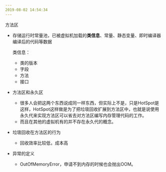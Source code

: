 ```yaml
---
2019-08-02 14:54:34
---
```
















方法区

- 存储运行时常量池，已被虚拟机加载的**类信息**、常量、静态变量、即时编译器编译后的代码等数据

  类信息：

  - 类的版本
  - 字段
  - 方法
  - 接口

- 方法区和永久区

  - 很多人会把这两个东西说成同一样东西，但实际上不是，只是HotSpot是这样，HotSpot这样做是为了把垃圾回收扩展到方法区中，也就是说使用永久代来实现方法区可以省去对方法区编写内存管理代码的工作。
  - 而且在其他的虚拟机有的并不存在永久代的概念。

- 垃圾回收在方法区的行为

  - 回收效率比较低，成本高

- 异常的定义

  - OutOfMemoryError，申请不到内存的时候也会抛出OOM。
